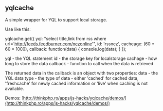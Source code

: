 yqlcache
--------

A simple wrapper for YQL to support local storage.

Use like this:

 yqlcache.get({
    yql: "select title,link from rss where url='http://feeds.feedburner.com/nczonline'",
    id: 'rssncz',
    cacheage: (60 * 60 * 1000),
    callback: function(data) {
        console.log(data); 
    }
 });

yql - the YQL statement
id  - the storage key for localstorage
cachage - how long to store the data
callback - function to call when the data is retrieved

The returned data in the callback is an object with two properties:
    data - the YQL data
    type - the type of data - either 'cached' for cached data, 'freshcache' for newly cached information
           or 'live' when caching is not available.

Demos: [http://thinkphp.ro/apps/js-hacks/yqlcache/demos/](http://thinkphp.ro/apps/js-hacks/yqlcache/demos/)
            
                              
